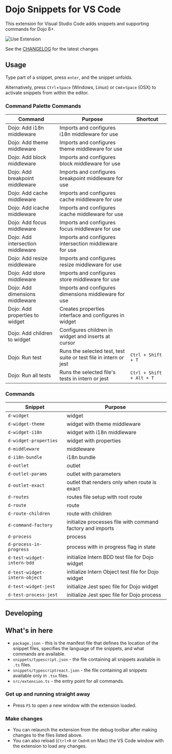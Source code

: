 # Dojo Snippets for VS Code

This extension for Visual Studio Code adds snippets and supporting commands for Dojo 6+.

![Use Extension](https://github.com/dojo/tools/raw/master/vscode-snippets/images/use-extension.gif)

See the [CHANGELOG](https://github.com/dojo/tools/blob/master/vscode-snippets/CHANGELOG.md) for the latest changes

## Usage

Type part of a snippet, press `enter`, and the snippet unfolds.

Alternatively, press `Ctrl`+`Space` (Windows, Linux) or `Cmd`+`Space` (OSX) to activate snippets from within the editor.

### Command Palette Commands

| Command                              | Purpose                                                           | Shortcut                 |
| -------------------------------------| ----------------------------------------------------------------- | ------------------------ |
| Dojo: Add i18n middleware            | Imports and configures i18n middleware for use                    |                          |
| Dojo: Add theme middleware           | Imports and configures theme middleware for use                   |                          |
| Dojo: Add block middleware           | Imports and configures block middleware for use                   |                          |
| Dojo: Add breakpoint middleware      | Imports and configures breakpoint middleware for use              |                          |
| Dojo: Add cache middleware           | Imports and configures cache middleware for use                   |                          |
| Dojo: Add icache middleware          | Imports and configures icache middleware for use                  |                          |
| Dojo: Add focus middleware           | Imports and configures focus middleware for use                   |                          |
| Dojo: Add intersection middleware    | Imports and configures intersection middleware for use            |                          |
| Dojo: Add resize middleware          | Imports and configures resize middleware for use                  |                          |
| Dojo: Add store middleware           | Imports and configures store middleware for use                   |                          |
| Dojo: Add dimensions middleware      | Imports and configures dimensions middleware for use              |                          |
| Dojo: Add properties to widget       | Creates properties interface and configures in widget             |                          |
| Dojo: Add children to widget         | Configures children in widget and inserts at cursor               |                          |
| Dojo: Run test                       | Runs the selected test, test suite or test file in intern or jest | `Ctrl + Shift + T`       |
| Dojo: Run all tests                  | Runs the selected file's tests in intern or jest                  | `Ctrl + Shift + Alt + T` |

### Commands

| Snippet                      | Purpose                                                      |
| ---------------------------- | ------------------------------------------------------------ |
| `d-widget`                   | widget                                                       |
| `d-widget-theme`             | widget with theme middleware                                 |
| `d-widget-i18n`              | widget with i18n middleware                                  |
| `d-widget-properties`        | widget with properties                                       |
| `d-middleware`               | middleware                                                   |
| `d-i18n-bundle`              | i18n bundle                                                  |
| `d-outlet`                   | outlet                                                       |
| `d-outlet-params`            | outlet with parameters                                       |
| `d-outlet-exact`             | outlet that renders only when route is exact                 |
| `d-routes`                   | routes file setup with root route                            |
| `d-route`                    | route                                                        |
| `d-route-children`           | route with children                                          |
| `d-command-factory`          | initialize processes file with command factory and imports   |
| `d-process`                  | process                                                      |
| `d-process-in-progress`      | process with in progress flag in state                       |
| `d-test-widget-intern-bdd`   | initialize Intern BDD test file for Dojo widget              |
| `d-test-widget-intern-object`| initialize Intern Object test file for Dojo widget           |
| `d-test-widget-jest`         | initialize Jest spec file for Dojo widget                    |
| `d-test-process-jest`        | initialize Jest spec file for Dojo process                   |

## Developing

## What's in here

* `package.json` - this is the manifest file that defines the location of the snippet files, specifies the language of the snippets, and what commands are available.
* `snippets/typescript.json` - the file containing all snippets available in `.ts` files.
* `snippets/typescriptreact.json` - the file containing all snippets available only in `.tsx` files.
* `src/extension.ts` - the entry point for all commands.

### Get up and running straight away

* Press `F5` to open a new window with the extension loaded.

### Make changes

* You can relaunch the extension from the debug toolbar after making changes to the files listed above.
* You can also reload (`Ctrl+R` or `Cmd+R` on Mac) the VS Code window with the extension to load any changes.
